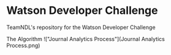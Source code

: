 # Watson Developer Challenge
TeamNDL's repository for the Watson Developer Challenge

The Algorithm
!["Journal Analytics Process"](Journal Analytics Process.png)